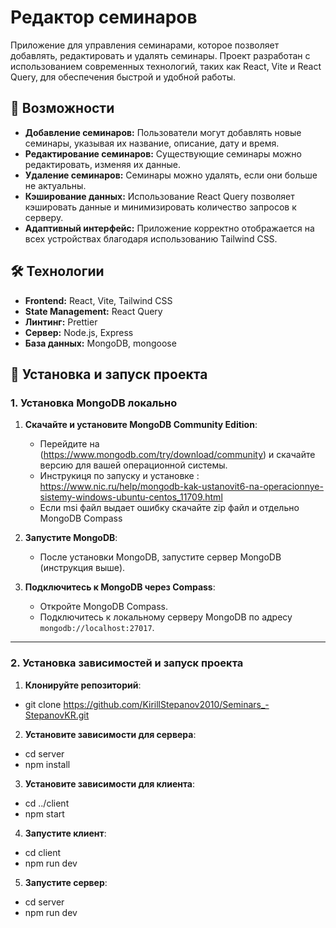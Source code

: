 # Редактор семинаров

Приложение для управления семинарами, которое позволяет добавлять, редактировать и удалять семинары. Проект разработан с использованием современных технологий, таких как React, Vite и React Query, для обеспечения быстрой и удобной работы.

## 🚀 Возможности

- **Добавление семинаров:** Пользователи могут добавлять новые семинары, указывая их название, описание, дату и время.
- **Редактирование семинаров:** Существующие семинары можно редактировать, изменяя их данные.
- **Удаление семинаров:** Семинары можно удалять, если они больше не актуальны.
- **Кэширование данных:** Использование React Query позволяет кэшировать данные и минимизировать количество запросов к серверу.
- **Адаптивный интерфейс:** Приложение корректно отображается на всех устройствах благодаря использованию Tailwind CSS.

## 🛠 Технологии

- **Frontend:** React, Vite, Tailwind CSS
- **State Management:** React Query
- **Линтинг:** Prettier
- **Сервер:** Node.js, Express
- **База данных:** MongoDB, mongoose

## 🚀 Установка и запуск проекта

### 1. Установка MongoDB локально

1. **Скачайте и установите MongoDB Community Edition**:

   - Перейдите на (https://www.mongodb.com/try/download/community) и скачайте версию для вашей операционной системы.
   - Инструкиця по запуску и установке : https://www.nic.ru/help/mongodb-kak-ustanovit6-na-operacionnye-sistemy-windows-ubuntu-centos_11709.html
   - Если msi файл выдает ошибку скачайте zip файл и отдельно MongoDB Compass

2. **Запустите MongoDB**:

   - После установки MongoDB, запустите сервер MongoDB (инструкция выше).

3. **Подключитесь к MongoDB через Compass**:
   - Откройте MongoDB Compass.
   - Подключитесь к локальному серверу MongoDB по адресу `mongodb://localhost:27017`.

---

### 2. Установка зависимостей и запуск проекта

1. **Клонируйте репозиторий**:

- git clone https://github.com/KirillStepanov2010/Seminars_-StepanovKR.git

2. **Установите зависимости для сервера**:

- cd server
- npm install

3. **Установите зависимости для клиента**:

- cd ../client
- npm start

4. **Запустите клиент**:

- cd client
- npm run dev

5. **Запустите сервер**:

- cd server
- npm run dev
